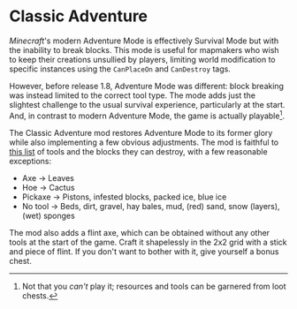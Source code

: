 # Classic Adventure

_Minecraft_'s modern Adventure Mode is effectively Survival Mode but with the inability to break blocks. This mode is useful for mapmakers who wish to keep their creations unsullied by players, limiting world modification to specific instances using the `CanPlaceOn` and `CanDestroy` tags.

However, before release 1.8, Adventure Mode was different: block breaking was instead limited to the correct tool type. The mode adds just the slightest challenge to the usual survival experience, particularly at the start. And, in contrast to modern Adventure Mode, the game is actually playable[^1].

The Classic Adventure mod restores Adventure Mode to its former glory while also implementing a few obvious adjustments. The mod is faithful to [this list](https://minecraft.fandom.com/wiki/Adventure/Before_1.8) of tools and the blocks they can destroy, with a few reasonable exceptions:

- Axe -> Leaves
- Hoe -> Cactus
- Pickaxe -> Pistons, infested blocks, packed ice, blue ice
- No tool -> Beds, dirt, gravel, hay bales, mud, (red) sand, snow (layers), (wet) sponges

The mod also adds a flint axe, which can be obtained without any other tools at the start of the game. Craft it shapelessly in the 2x2 grid with a stick and piece of flint. If you don't want to bother with it, give yourself a bonus chest.

[^1]: Not that you _can't_ play it; resources and tools can be garnered from loot chests.
